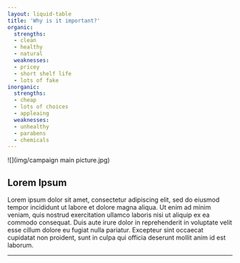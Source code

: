 ```yaml
---
layout: liquid-table
title: 'Why is it important?'
organic:
  strengths:
  - clean
  - healthy
  - natural
  weaknesses: 
  - pricey
  - short shelf life
  - lots of fake 
inorganic:
  strengths: 
  - cheap
  - lots of choices
  - appleaing
  weaknesses: 
  - unhealthy
  - parabens
  - chemicals
---
```





![](img/campaign main picture.jpg)  


## Lorem Ipsum

Lorem ipsum dolor sit amet, consectetur adipiscing elit, sed do eiusmod tempor incididunt ut labore et dolore magna aliqua. Ut enim ad minim veniam, quis nostrud exercitation ullamco laboris nisi ut aliquip ex ea commodo consequat. Duis aute irure dolor in reprehenderit in voluptate velit esse cillum dolore eu fugiat nulla pariatur. Excepteur sint occaecat cupidatat non proident, sunt in culpa qui officia deserunt mollit anim id est laborum.

<hr>
